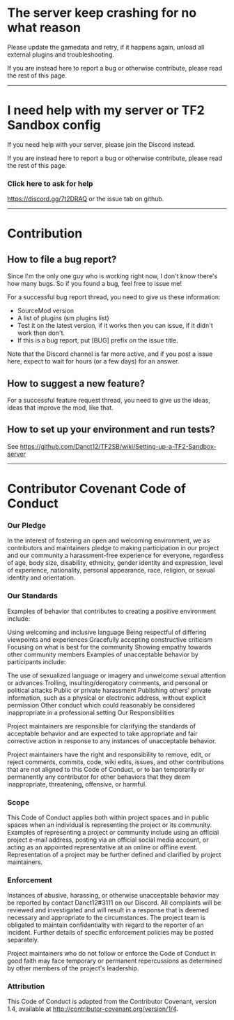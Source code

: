 # The server keep crashing for no what reason

Please update the gamedata and retry, if it happens again, unload all external plugins and troubleshooting.

If you are instead here to report a bug or otherwise contribute, please read the rest of this page.

---

# I need help with my server or TF2 Sandbox config

If you need help with your server, please join the Discord instead.

If you are instead here to report a bug or otherwise contribute, please read the rest of this page.

### Click here to ask for help
https://discord.gg/7t2DRAQ or the issue tab on github.

---

# Contribution

## How to file a bug report?
Since I'm the only one guy who is working right now, I don't know there's how many bugs. So if you found a bug, feel free to issue me!

For a successful bug report thread, you need to give us these information:
- SourceMod version
- A list of plugins (sm plugins list)
- Test it on the latest version, if it works then you can issue, if it didn't work then don't.
- If this is a bug report, put [BUG] prefix on the issue title.

Note that the Discord channel is far more active, and if you post a issue here, expect to wait for hours (or a few days) for an answer.

## How to suggest a new feature?

For a successful feature request thread, you need to give us the ideas, ideas that improve the mod, like that.

## How to set up your environment and run tests?

See https://github.com/Danct12/TF2SB/wiki/Setting-up-a-TF2-Sandbox-server

---

# Contributor Covenant Code of Conduct

### Our Pledge

In the interest of fostering an open and welcoming environment, we as contributors and maintainers pledge to making participation in our project and our community a harassment-free experience for everyone, regardless of age, body size, disability, ethnicity, gender identity and expression, level of experience, nationality, personal appearance, race, religion, or sexual identity and orientation.

### Our Standards

Examples of behavior that contributes to creating a positive environment include:

Using welcoming and inclusive language
Being respectful of differing viewpoints and experiences
Gracefully accepting constructive criticism
Focusing on what is best for the community
Showing empathy towards other community members
Examples of unacceptable behavior by participants include:

The use of sexualized language or imagery and unwelcome sexual attention or advances
Trolling, insulting/derogatory comments, and personal or political attacks
Public or private harassment
Publishing others' private information, such as a physical or electronic address, without explicit permission
Other conduct which could reasonably be considered inappropriate in a professional setting
Our Responsibilities

Project maintainers are responsible for clarifying the standards of acceptable behavior and are expected to take appropriate and fair corrective action in response to any instances of unacceptable behavior.

Project maintainers have the right and responsibility to remove, edit, or reject comments, commits, code, wiki edits, issues, and other contributions that are not aligned to this Code of Conduct, or to ban temporarily or permanently any contributor for other behaviors that they deem inappropriate, threatening, offensive, or harmful.

### Scope

This Code of Conduct applies both within project spaces and in public spaces when an individual is representing the project or its community. Examples of representing a project or community include using an official project e-mail address, posting via an official social media account, or acting as an appointed representative at an online or offline event. Representation of a project may be further defined and clarified by project maintainers.

### Enforcement

Instances of abusive, harassing, or otherwise unacceptable behavior may be reported by contact Danct12#3111 on our Discord. All complaints will be reviewed and investigated and will result in a response that is deemed necessary and appropriate to the circumstances. The project team is obligated to maintain confidentiality with regard to the reporter of an incident. Further details of specific enforcement policies may be posted separately.

Project maintainers who do not follow or enforce the Code of Conduct in good faith may face temporary or permanent repercussions as determined by other members of the project's leadership.

### Attribution

This Code of Conduct is adapted from the Contributor Covenant, version 1.4, available at http://contributor-covenant.org/version/1/4.
